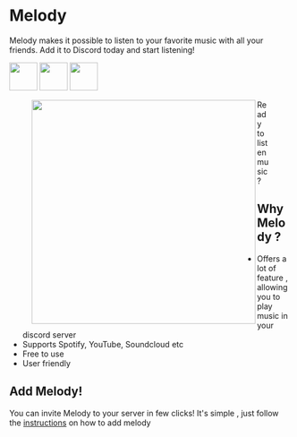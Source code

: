 # Melody

Melody makes it possible to listen to your favorite music with all your friends. Add it to Discord today and start listening!

<img src="https://cdn.algoriq.live/mpfp.png" width="50" height="50" />
<img src="https://cdn.algoriq.live/m1.png" width="50" height="50" />
<img src="https://cdn.algoriq.live/m2.png" width="50" height="50" />

<figure>
  <img align="left" src="https://cdn.algoriq.live/ms1.gif" width="400" height="400">
  <figcaption>Ready to listen music?</figcaption>
</figure>

## Why Melody ?

* Offers a lot of feature , allowing you to play music in your discord server
* Supports Spotify, YouTube, Soundcloud etc
* Free to use
* User friendly

## Add Melody!

You can invite Melody to your server in few clicks! It's simple , just follow the [instructions](https://melodybot.tk/instructions) on how to add melody